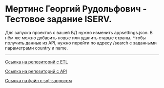 # Мертинс Георгий Рудольфович - Тестовое задание ISERV.

Для запуска проектов с вашей БД нужно изменить appsettings.json. В нём же можно добавить новые или удалить старые страны. Чтобы получить данные из API, нужно перейти по адреcу /search с заданными параметрами country и name.

---

[Ссылка на репозиторий с ETL](https://github.com/DaroBelli/ISERV_ETL)

[Ссылка на репозиторий с API](https://github.com/DaroBelli/ISERV_API)

[Ссылка на файл с sql-запросом](https://github.com/DaroBelli/ISERV_ETL/blob/master/Table.sql)
